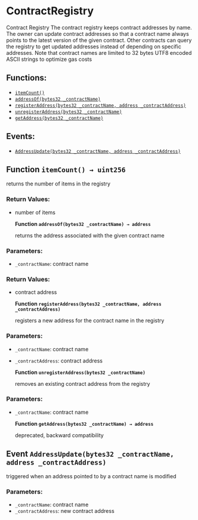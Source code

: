 # ContractRegistry

Contract Registry The contract registry keeps contract addresses by name. The owner can update contract addresses so that a contract name always points to the latest version of the given contract. Other contracts can query the registry to get updated addresses instead of depending on specific addresses. Note that contract names are limited to 32 bytes UTF8 encoded ASCII strings to optimize gas costs

## Functions:

* [`itemCount()`](contractregistry.md#ContractRegistry-itemCount--)
* [`addressOf(bytes32 _contractName)`](contractregistry.md#ContractRegistry-addressOf-bytes32-)
* [`registerAddress(bytes32 _contractName, address _contractAddress)`](contractregistry.md#ContractRegistry-registerAddress-bytes32-address-)
* [`unregisterAddress(bytes32 _contractName)`](contractregistry.md#ContractRegistry-unregisterAddress-bytes32-)
* [`getAddress(bytes32 _contractName)`](contractregistry.md#ContractRegistry-getAddress-bytes32-)

## Events:

* [`AddressUpdate(bytes32 _contractName, address _contractAddress)`](contractregistry.md#ContractRegistry-AddressUpdate-bytes32-address-)

## Function `itemCount() → uint256` <a id="ContractRegistry-itemCount--"></a>

returns the number of items in the registry

### Return Values:

* number of items

  **Function `addressOf(bytes32 _contractName) → address`**

  returns the address associated with the given contract name

### Parameters:

* `_contractName`:    contract name

### Return Values:

* contract address

  **Function `registerAddress(bytes32 _contractName, address _contractAddress)`**

  registers a new address for the contract name in the registry

### Parameters:

* `_contractName`: contract name
* `_contractAddress`: contract address

  **Function `unregisterAddress(bytes32 _contractName)`**

  removes an existing contract address from the registry

### Parameters:

* `_contractName`: contract name

  **Function `getAddress(bytes32 _contractName) → address`**

  deprecated, backward compatibility

## Event `AddressUpdate(bytes32 _contractName, address _contractAddress)` <a id="ContractRegistry-AddressUpdate-bytes32-address-"></a>

triggered when an address pointed to by a contract name is modified

### Parameters:

* `_contractName`: contract name
* `_contractAddress`: new contract address

